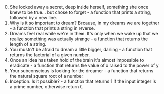0. She locked away a secret, deep inside herself, something she once knew to be true... but chose to forget - a function that prints a string, followed by a new line.
1. Why is it so important to dream? Because, in my dreams we are together - a function that prints a string in reverse.
2. Dreams feel real while we're in them. It's only when we wake up that we realize something was actually strange - a function that returns the length of a string.
3. You mustn't be afraid to dream a little bigger, darling - a function that returns the factorial of a given number.
4. Once an idea has taken hold of the brain it's almost impossible to eradicate - a function that returns the value of x raised to the power of y
5. Your subconscious is looking for the dreamer - a function that returns the natural square root of a number.
6. Inception. Is it possible? -  a function that returns 1 if the input integer is a prime number, otherwise return 0.


